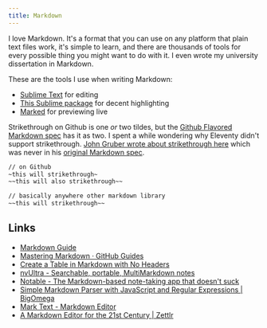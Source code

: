 ```yaml
---
title: Markdown
---
```


I love Markdown. It's a format that you can use on any platform that plain text files work, it's simple to learn, and there are thousands of tools for every possible thing you might want to do with it. I even wrote my university dissertation in Markdown.

These are the tools I use when writing Markdown:

- [Sublime Text](https://www.sublimetext.com/) for editing
- [This Sublime package](https://github.com/SublimeText-Markdown/MarkdownEditing) for decent highlighting
- [Marked](https://marked2app.com/) for previewing live

Strikethrough on Github is one _or_ two tildes, but the [Github Flavored Markdown spec](https://github.github.com/gfm/#strikethrough-extension-) has it as two. I spent a while wondering why Eleventy didn't support strikethrough. [John Gruber wrote about strikethrough here](https://daringfireball.net/linked/2015/11/05/markdown-strikethrough-slack) which was never in his [original Markdown spec](https://daringfireball.net/projects/markdown/syntax).

```txt
// on Github
~this will strikethrough~
~~this will also strikethrough~~

// basically anywhere other markdown library
~~this will strikethrough~~
```

## Links

- [Markdown Guide](https://www.markdownguide.org/)
- [Mastering Markdown · GitHub Guides](https://guides.github.com/features/mastering-markdown/)
- [Create a Table in Markdown with No Headers](https://rknight.me/create-a-blank-no-header-markdown-table/)
- [nvUltra - Searchable, portable, MultiMarkdown notes](https://nvultra.com/)
- [Notable - The Markdown-based note-taking app that doesn't suck](https://notable.app/#download)
- [Simple Markdown Parser with JavaScript and Regular Expressions | BigOmega](https://www.bigomega.dev/markdown-parser)
- [Mark Text - Markdown Editor](https://marktext.app/)
- [A Markdown Editor for the 21st Century | Zettlr](https://www.zettlr.com/)
